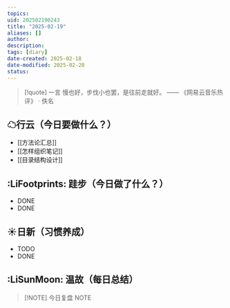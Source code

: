 ```yaml
---
topics: 
uid: 202502190243
title: "2025-02-19"
aliases: []
author: 
description: 
tags: [diary]
date-created: 2025-02-18
date-modified: 2025-02-20
status: 
---
```


> [!quote] 一言
 慢也好，步伐小也罢，是往前走就好。 —— 《网易云音乐热评》 · 佚名

## ☁行云（今日要做什么？）

- [[方法论汇总]]
- [[怎样组织笔记]]
- [[目录结构设计]]

## :LiFootprints: 跬步（今日做了什么？）

- DONE
- DONE

## ☀日新（习惯养成）

- TODO
- DONE

## :LiSunMoon: 温故（每日总结）

> [!NOTE] 今日复盘
> NOTE
